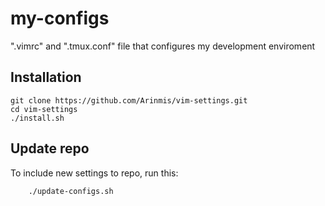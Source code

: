 # my-configs
".vimrc" and ".tmux.conf" file that configures my development enviroment 

## Installation  
    git clone https://github.com/Arinmis/vim-settings.git
    cd vim-settings
    ./install.sh
    
    
## Update repo
To include new settings to repo, run this: 
```
    ./update-configs.sh
```

